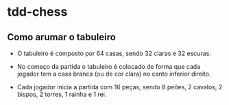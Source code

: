# tdd-chess

## Como arumar o tabuleiro

- O tabuleiro é composto por 64 casas, sendo 32 claras e 32 escuras.
- No começo da partida o tabuleiro é colocado de forma que cada jogador tem a casa branca (ou de cor clara) no canto inferior direito.

- Cada jogador inicia a partida com 16 peças, sendo 8 peões, 2 cavalos, 2 bispos, 2 torres, 1 rainha e 1 rei.